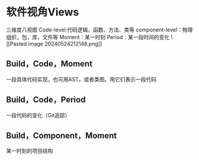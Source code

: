 # 软件视角Views
三维度八视图
Code-level:代码逻辑，函数、方法、类等
component-level：物理组织，包，库，文件等
Moment：某一时刻
Period：某一段时间的变化
![[Pasted image 20240524212148.png]]
## Build，Code，Moment
一段具体代码实现，也可用AST，或者类图。用它们表示一段代码
## Build，Code，Period
一段代码的变化（Git追踪）
## Build，Component，Moment
某一时刻的项目结构




